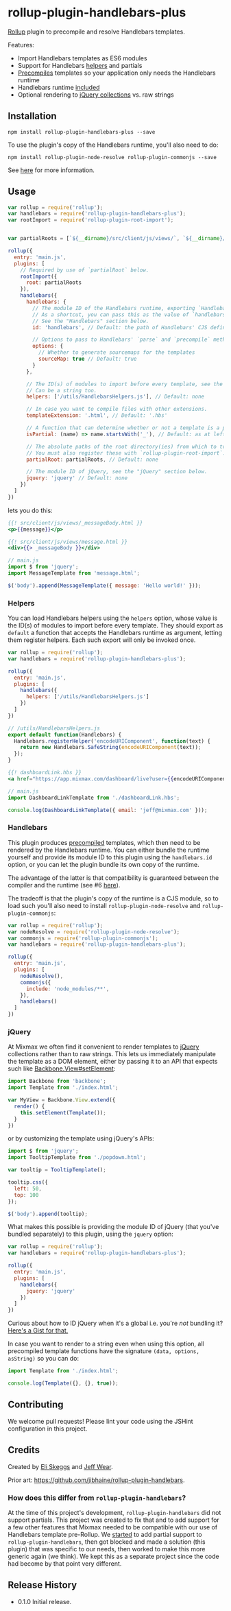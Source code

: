 # rollup-plugin-handlebars-plus

[Rollup](http://rollupjs.org/) plugin to precompile and resolve Handlebars templates.

Features:

* Import Handlebars templates as ES6 modules
* Support for Handlebars [helpers](#helpers) and partials
* [Precompiles](http://handlebarsjs.com/precompilation.html) templates so your application only needs the Handlebars runtime
* Handlebars runtime [included](#handlebars)
* Optional rendering to [jQuery collections](#jquery) vs. raw strings

## Installation

`npm install rollup-plugin-handlebars-plus --save`

To use the plugin's copy of the Handlebars runtime, you'll also need to do:

`npm install rollup-plugin-node-resolve rollup-plugin-commonjs --save`

See [here](#handlebars) for more information.

## Usage

```js
var rollup = require('rollup');
var handlebars = require('rollup-plugin-handlebars-plus');
var rootImport = require('rollup-plugin-root-import');


var partialRoots = [`${__dirname}/src/client/js/views/`, `${__dirname}/src/common/views/`];

rollup({
  entry: 'main.js',
  plugins: [
    // Required by use of `partialRoot` below.
    rootImport({
      root: partialRoots
    }),
    handlebars({
      handlebars: {
        // The module ID of the Handlebars runtime, exporting `Handlebars` as `default`.
        // As a shortcut, you can pass this as the value of `handlebars` above.
        // See the "Handlebars" section below.
        id: 'handlebars', // Default: the path of Handlebars' CJS definition within this module

        // Options to pass to Handlebars' `parse` and `precompile` methods.
        options: {
          // Whether to generate sourcemaps for the templates
          sourceMap: true // Default: true
        }
      },

      // The ID(s) of modules to import before every template, see the "Helpers" section below.
      // Can be a string too.
      helpers: ['/utils/HandlebarsHelpers.js'], // Default: none

      // In case you want to compile files with other extensions.
      templateExtension: '.html', // Default: '.hbs'

      // A function that can determine whether or not a template is a partial.
      isPartial: (name) => name.startsWith('_'), // Default: as at left

      // The absolute paths of the root directory(ies) from which to try to resolve the partials.
      // You must also register these with `rollup-plugin-root-import`.
      partialRoot: partialRoots, // Default: none

      // The module ID of jQuery, see the "jQuery" section below.
      jquery: 'jquery' // Default: none
    })
  ]
})
```

lets you do this:

```hbs
{{! src/client/js/views/_messageBody.html }}
<p>{{message}}</p>
```

```hbs
{{! src/client/js/views/message.html }}
<div>{{> _messageBody }}</div>
```

```js
// main.js
import $ from 'jquery';
import MessageTemplate from 'message.html';

$('body').append(MessageTemplate({ message: 'Hello world!' }));
```

### Helpers

You can load Handlebars helpers using the `helpers` option, whose value is the ID(s) of modules to
import before every template. They should export as `default` a function that accepts the Handlebars
runtime as argument, letting them register helpers. Each such export will only be invoked once.

```js
var rollup = require('rollup');
var handlebars = require('rollup-plugin-handlebars-plus');

rollup({
  entry: 'main.js',
  plugins: [
    handlebars({
      helpers: ['/utils/HandlebarsHelpers.js']
    })
  ]
})
```

```js
// /utils/HandlebarsHelpers.js
export default function(Handlebars) {
  Handlebars.registerHelper('encodeURIComponent', function(text) {
    return new Handlebars.SafeString(encodeURIComponent(text));
  });
}
```

```hbs
{{! dashboardLink.hbs }}
<a href="https://app.mixmax.com/dashboard/live?user={{encodeURIComponent email}}">Dashboard</a>
```

```js
// main.js
import DashboardLinkTemplate from './dashboardLink.hbs';

console.log(DashboardLinkTemplate({ email: 'jeff@mixmax.com' }));
```

### Handlebars

This plugin produces [precompiled](http://handlebarsjs.com/precompilation.html) templates, which
then need to be rendered by the Handlebars runtime. You can either bundle the runtime yourself
and provide its module ID to this plugin using the `handlebars.id` option, or you can let the
plugin bundle its own copy of the runtime.

The advantage of the latter is that compatibility is
guaranteed between the compiler and the runtime (see #6
[here](https://github.com/wycats/handlebars.js/blob/8517352e209569f5a373d7a61ef4a673582d9616/FAQ.md)).

The tradeoff is that the plugin's copy of the runtime is a CJS module, so to load such you'll also
need to install `rollup-plugin-node-resolve` and `rollup-plugin-commonjs`:

```js
var rollup = require('rollup');
var nodeResolve = require('rollup-plugin-node-resolve');
var commonjs = require('rollup-plugin-commonjs');
var handlebars = require('rollup-plugin-handlebars-plus');

rollup({
  entry: 'main.js',
  plugins: [
    nodeResolve(),
    commonjs({
      include: 'node_modules/**',
    }),
    handlebars()
  ]
})
```

### jQuery

At Mixmax we often find it convenient to render templates to [jQuery](https://jquery.com/) collections
rather than to raw strings. This lets us immediately manipulate the template as a DOM element, either
by passing it to an API that expects such like
[Backbone.View#setElement](http://backbonejs.org/#View-setElement):

```js
import Backbone from 'backbone';
import Template from './index.html';

var MyView = Backbone.View.extend({
  render() {
    this.setElement(Template());
  }
})
```

or by customizing the template using jQuery's APIs:

```js
import $ from 'jquery';
import TooltipTemplate from './popdown.html';

var tooltip = TooltipTemplate();

tooltip.css({
  left: 50,
  top: 100
});

$('body').append(tooltip);
```

What makes this possible is providing the module ID of jQuery (that you've bundled separately) to
this plugin, using the `jquery` option:

```js
var rollup = require('rollup');
var handlebars = require('rollup-plugin-handlebars-plus');

rollup({
  entry: 'main.js',
  plugins: [
    handlebars({
      jquery: 'jquery'
    })
  ]
})
```

Curious about how to ID jQuery when it's a global i.e. you're _not_ bundling it?
[Here's a Gist for that.](https://gist.github.com/wearhere/a3684edd54787b698029e42ea6ccc0f3)

In case you want to render to a string even when using this option, all precompiled template functions
have the signature `(data, options, asString)` so you can do:

```js
import Template from './index.html';

console.log(Template({}, {}, true));
```

## Contributing

We welcome pull requests! Please lint your code using the JSHint configuration in this project.

## Credits

Created by [Eli Skeggs](https://eliskeggs.com/) and [Jeff Wear](https://twitter.com/wear_here).

Prior art: https://github.com/jibhaine/rollup-plugin-handlebars.

### How does this differ from `rollup-plugin-handlebars`?

At the time of this project's development, `rollup-plugin-handlebars` did not support partials.
This project was created to fix that and to add support for a few other features that Mixmax
needed to be compatible with our use of Handlebars template pre-Rollup. We
[started](https://github.com/jibhaine/rollup-plugin-handlebars/pull/3) to add partial support to
`rollup-plugin-handlebars`, then got blocked and made a solution (this plugin) that was specific
to our needs, then worked to make this more generic again (we think). We kept this as a separate
project since the code had become by that point very different.

## Release History

* 0.1.0 Initial release.
